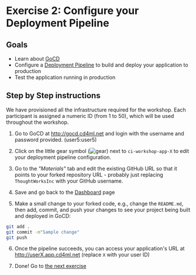 # Exercise 2: Configure your Deployment Pipeline

## Goals

* Learn about [GoCD](https://www.gocd.org/)
* Configure a [Deployment Pipeline](https://martinfowler.com/bliki/DeploymentPipeline.html)
to build and deploy your application to production
* Test the application running in production

## Step by Step instructions

We have provisioned all the infrastructure required for the workshop. Each
participant is assigned a numeric ID (from 1 to 50), which will be used
throughout the workshop.

1. Go to GoCD at http://gocd.cd4ml.net and login with the username and password
provided. (user5:user5)

2. Click on the little gear symbol (![gear](./images/gear.png)) next to
`ci-workshop-app-X` to edit your deployment pipeline configuration.

3. Go to the *"Materials"* tab and edit the existing GitHub URL so that it
points to your forked repository URL - probably just replacing `ThoughtWorksInc`
with your GitHub username.

4. Save and go back to the [Dashboard](http://gocd.cd4ml.net) page

5. Make a small change to your forked code, e.g., change the `README.md`, then
add, commit, and push your changes to see your project being built and deployed
in GoCD:
```bash
git add .
git commit -m"Sample change"
git push
```

6. Once the pipeline succeeds, you can access your application's URL at
http://userX.app.cd4ml.net (replace `X` with your user ID)

7. Done! Go to [the next exercise](./3-machine-learning-pipeline.md)
